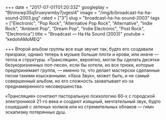 +++
date = "2017-07-01T01:20:33Z"
googleplay = "Blnmxwp35q5ruwywmby7jvgesl4"
image = "/img/b/broadcast-ha-ha-sound-2003.jpg"
rated = ["3"]
slug = "broadcast-ha-ha-sound-2003"
tags = ["Electronic", "Pop Rock", "Alternative Pop Rock", "Alternative", "Indie Rock", "Ambient Pop", "Dream Pop", "Indie Electronic", "Post Rock", "Electronica"]
title = "Broadcast — Ha Ha Sound (2003)"
youtube = "kedohAMoMEQ"

+++
Второй альбом группы все еще звучит так, будто его создавали призраки, однако теперь в&nbsp;музыке больше плоти и&nbsp;крови, или иначе&nbsp;&mdash; тепла и&nbsp;структуры. &laquo;Трансляция&raquo;, вероятно, могли&nbsp;бы сделать десятки безукоризненных поп-песен, если&nbsp;бы хотели, но&nbsp;все трюки, которые предпринимает группа,&nbsp;&mdash; именно&nbsp;то, что делает мастерски сделанные песни такими изысканными. &laquo;Хаха Звук&raquo;, может быть, и&nbsp;не&nbsp;самый совершенный альбом, но&nbsp;его сложность захватывает из-за преднамеренного несовершенства. 

&laquo;Трансляция&raquo; сочетают пасторальную психологию 60-х с&nbsp;городской электроникой 21-го века и&nbsp;создают изящный, мечтательный звук, будто сошедший с&nbsp;зеленых холмов или из&nbsp;стремительных облаков&nbsp;&mdash; гимн эскапизму потерянных душ.